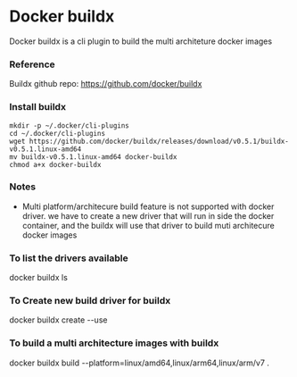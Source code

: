 # Docker buildx
Docker buildx is a cli plugin to build the multi architeture docker images

### Reference
Buildx github repo: https://github.com/docker/buildx

### Install buildx
```
mkdir -p ~/.docker/cli-plugins
cd ~/.docker/cli-plugins
wget https://github.com/docker/buildx/releases/download/v0.5.1/buildx-v0.5.1.linux-amd64
mv buildx-v0.5.1.linux-amd64 docker-buildx
chmod a+x docker-buildx
```

### Notes
* Multi platform/architecure build feature is not supported with docker driver. we have to create a new driver that will run in side the docker container, and the buildx will use that driver to build muti architecure docker images

### To list the drivers available
docker buildx ls

### To Create new build driver for buildx
docker buildx create --use

### To build a multi architecture images with buildx
docker buildx build --platform=linux/amd64,linux/arm64,linux/arm/v7 .

